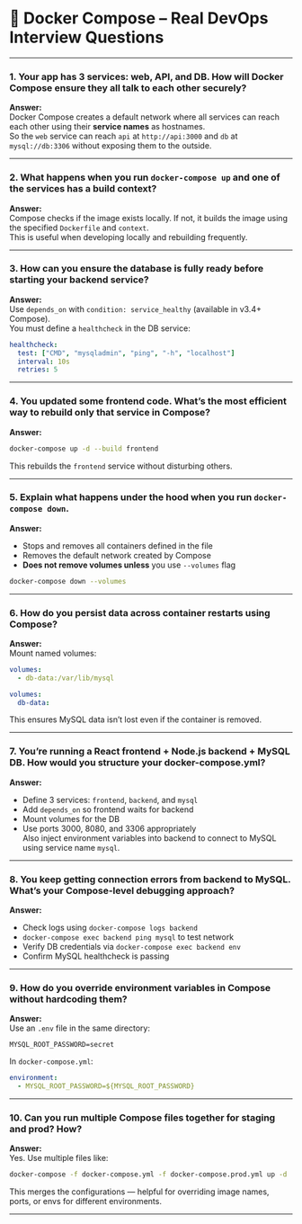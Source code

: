
# 🐳 Docker Compose – Real DevOps Interview Questions
---

### 1. **Your app has 3 services: web, API, and DB. How will Docker Compose ensure they all talk to each other securely?**

**Answer:**  
Docker Compose creates a default network where all services can reach each other using their **service names** as hostnames.  
So the `web` service can reach `api` at `http://api:3000` and `db` at `mysql://db:3306` without exposing them to the outside.

---

### 2. **What happens when you run `docker-compose up` and one of the services has a build context?**

**Answer:**  
Compose checks if the image exists locally. If not, it builds the image using the specified `Dockerfile` and `context`.  
This is useful when developing locally and rebuilding frequently.

---

### 3. **How can you ensure the database is fully ready before starting your backend service?**

**Answer:**  
Use `depends_on` with `condition: service_healthy` (available in v3.4+ Compose).  
You must define a `healthcheck` in the DB service:
```yaml
healthcheck:
  test: ["CMD", "mysqladmin", "ping", "-h", "localhost"]
  interval: 10s
  retries: 5
```

---

### 4. **You updated some frontend code. What’s the most efficient way to rebuild only that service in Compose?**

**Answer:**
```bash
docker-compose up -d --build frontend
```
This rebuilds the `frontend` service without disturbing others.

---

### 5. **Explain what happens under the hood when you run `docker-compose down`.**

**Answer:**
- Stops and removes all containers defined in the file
- Removes the default network created by Compose
- **Does not remove volumes unless** you use `--volumes` flag
```bash
docker-compose down --volumes
```

---

### 6. **How do you persist data across container restarts using Compose?**

**Answer:**  
Mount named volumes:
```yaml
volumes:
  - db-data:/var/lib/mysql

volumes:
  db-data:
```
This ensures MySQL data isn’t lost even if the container is removed.

---

### 7. **You’re running a React frontend + Node.js backend + MySQL DB. How would you structure your docker-compose.yml?**

**Answer:**
- Define 3 services: `frontend`, `backend`, and `mysql`
- Add `depends_on` so frontend waits for backend
- Mount volumes for the DB
- Use ports 3000, 8080, and 3306 appropriately  
  Also inject environment variables into backend to connect to MySQL using service name `mysql`.

---

### 8. **You keep getting connection errors from backend to MySQL. What’s your Compose-level debugging approach?**

**Answer:**
- Check logs using `docker-compose logs backend`
- `docker-compose exec backend ping mysql` to test network
- Verify DB credentials via `docker-compose exec backend env`
- Confirm MySQL healthcheck is passing

---

### 9. **How do you override environment variables in Compose without hardcoding them?**

**Answer:**  
Use an `.env` file in the same directory:
```dotenv
MYSQL_ROOT_PASSWORD=secret
```

In `docker-compose.yml`:
```yaml
environment:
  - MYSQL_ROOT_PASSWORD=${MYSQL_ROOT_PASSWORD}
```

---

### 10. **Can you run multiple Compose files together for staging and prod? How?**

**Answer:**  
Yes. Use multiple files like:
```bash
docker-compose -f docker-compose.yml -f docker-compose.prod.yml up -d
```
This merges the configurations — helpful for overriding image names, ports, or envs for different environments.

---
